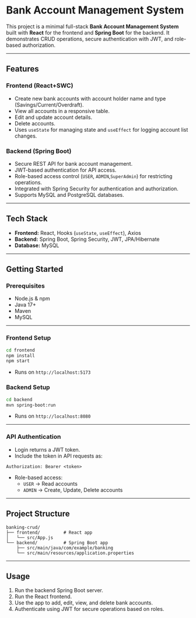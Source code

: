 # Bank Account Management System

This project is a minimal full-stack **Bank Account Management System** built with **React** for the frontend and **Spring Boot** for the backend. It demonstrates CRUD operations, secure authentication with JWT, and role-based authorization.

---

## Features

### Frontend (React+SWC)
- Create new bank accounts with account holder name and type (Savings/Current/Overdraft).  
- View all accounts in a responsive table.  
- Edit and update account details.  
- Delete accounts.  
- Uses `useState` for managing state and `useEffect` for logging account list changes.  

### Backend (Spring Boot)
- Secure REST API for bank account management.  
- JWT-based authentication for API access.  
- Role-based access control (`USER`, `ADMIN`,`SuperAdmin`) for restricting operations.  
- Integrated with Spring Security for authentication and authorization.  
- Supports MySQL and PostgreSQL databases.  

---

## Tech Stack
- **Frontend:** React, Hooks (`useState`, `useEffect`), Axios  
- **Backend:** Spring Boot, Spring Security, JWT, JPA/Hibernate  
- **Database:** MySQL  

---

## Getting Started

### Prerequisites
- Node.js & npm  
- Java 17+  
- Maven  
- MySQL 

---

### Frontend Setup
```bash
cd frontend
npm install
npm start
```
- Runs on `http://localhost:5173`  

### Backend Setup
```bash
cd backend
mvn spring-boot:run
```
- Runs on `http://localhost:8080`  

---

### API Authentication
- Login returns a JWT token.  
- Include the token in API requests as:  
```
Authorization: Bearer <token>
```
- Role-based access:
  - `USER` → Read accounts  
  - `ADMIN` → Create, Update, Delete accounts  

---

## Project Structure
```
banking-crud/
├── frontend/         # React app
│   └── src/App.js
└── backend/          # Spring Boot app
    ├── src/main/java/com/example/banking
    └── src/main/resources/application.properties
```

---

## Usage
1. Run the backend Spring Boot server.  
2. Run the React frontend.  
3. Use the app to add, edit, view, and delete bank accounts.  
4. Authenticate using JWT for secure operations based on roles.
